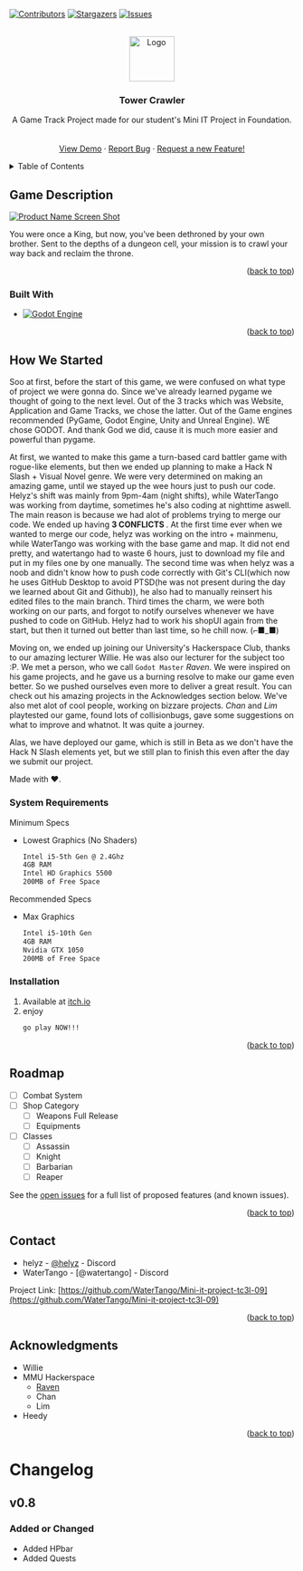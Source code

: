 <!-- Improved compatibility of back to top link: See: https://github.com/othneildrew/Best-README-Template/pull/73 -->
<a id="Tower Crawler"></a>
<!-- PROJECT SHIELDS -->
<!--
*** I'm using markdown "reference style" links for readability.
*** Reference links are enclosed in brackets [ ] instead of parentheses ( ).
*** See the bottom of this document for the declaration of the reference variables
*** for contributors-url, forks-url, etc. This is an optional, concise syntax you may use.
*** https://www.markdownguide.org/basic-syntax/#reference-style-links
-->
  [![Contributors][contributors-shield]][contributors-url]
  [![Stargazers][stars-shield]][stars-url]
  [![Issues][issues-shield]][issues-url]


<!-- PROJECT LOGO -->
<br />
<div align="center">
  <a href="https://github.com/WaterTango/Mini-it-project-tc3l-09">
    <img src="https://img.itch.zone/aW1nLzE3ODk2NzcwLnBuZw==/original/5ubgiC.png" alt="Logo" width="80" height="80">
  </a>

<h3 align="center">Tower Crawler</h3>

  <p align="center">
    A Game Track Project made for our student's Mini IT Project in Foundation.
    <br />
    <br />
    <br />
    <a href="https://github.com/WaterTango/Mini-it-project-tc3l-09">View Demo</a>
    ·
    <a href="https://github.com/WaterTango/Mini-it-project-tc3l-09/issues/new?labels=bug&template=bug-report---.md">Report Bug</a>
    ·
    <a href="https://github.com/WaterTango/Mini-it-project-tc3l-09/issues/new?labels=enhancement&template=feature-request---.md">Request a new Feature!</a>
  </p>
</div>



<!-- TABLE OF CONTENTS -->
<details>
  <summary>Table of Contents</summary>
  <ol>
    <li>
      <a href="#about-the-project">About The Project</a>
      <ul>
        <a href="#built-with">Built With</a>
        Godot Engine 4.3
      </ul>
    </li>
    <li>
      <a href="#getting-started">Getting Started</a>
      <ul>
        <li><a href="#prerequisites">Prerequisites</a></li>
        Minimum
          Intel i5-5th Gen @ 2.4Ghz
          4GB Ram
          Intel HD Graphics 5500
        <li><a href="#installation">Installation</a></li>
      </ul>
    </li>
    <li><a href="#roadmap">Roadmap</a></li>
    <li><a href="#contact">Contact</a></li>
    <li><a href="#acknowledgments">Acknowledgments</a></li>
  </ol>
</details>



<!-- ABOUT THE PROJECT -->
## Game Description

[![Product Name Screen Shot][product-screenshot]](https://img.itch.zone/aW1nLzE3ODk2OTIzLnBuZw==/original/7VOyHK.png)

You were once a King, but now, you've been dethroned by your own brother. Sent to the depths of a dungeon cell, your mission is to crawl your way back and reclaim the throne.


<p align="right">(<a href="#readme-top">back to top</a>)</p>



### Built With

* [![Godot Engine][GodotEngine.org]][Godot-url]

<p align="right">(<a href="#readme-top">back to top</a>)</p>



<!-- GETTING STARTED -->
## How We Started

Soo at first, before the start of this game, we were confused on what type of project we were gonna do. Since we've already learned pygame we thought of going to the next level. Out of the 3 tracks which was Website, Application and Game Tracks, we chose the latter. Out of the Game engines recommended (PyGame, Godot Engine, Unity and Unreal Engine). WE chose GODOT. And thank God we did, cause it is much more easier and powerful than pygame.

At first, we wanted to make this game a turn-based card battler game with rogue-like elements, but then we ended up planning to make a Hack N Slash + Visual Novel genre. We were very determined on making an amazing game, until we stayed up the wee hours just to push our code. Helyz's shift was mainly from 9pm-4am (night shifts), while WaterTango was working from daytime, sometimes he's also coding at nighttime aswell. The main reason is because we had alot of problems trying to merge our code. We ended up having <b> 3 CONFLICTS </b>. At the first time ever when we wanted to merge our code, helyz was working on the intro + mainmenu, while WaterTango was working with the base game and map. It did not end pretty, and watertango had to waste 6 hours, just to download my file and put in my files one by one manually. The second time was when helyz was a noob and didn't know how to push code correctly with Git's CLI(which now he uses GitHub Desktop to avoid PTSD(he was not present during the day we learned about Git and Github)), he also had to manually reinsert his edited files to the main branch. Third times the charm, we were both working on our parts, and forgot to notify ourselves whenever we have pushed to code on GitHub. Helyz had to work his shopUI again from the start, but then it turned out better than last time, so he chill now. (⌐■_■)

Moving on, we ended up joining our University's Hackerspace Club, thanks to our amazing lecturer Willie. He was also our lecturer for the subject too :P. We met a person, who we call `Godot Master` *Raven*. We were inspired on his game projects, and he gave us a burning resolve to make our game even better. So we pushed ourselves even more to deliver a great result. You can check out his amazing projects in the Acknowledges section below. We've also met alot of cool people, working on bizzare projects. *Chan* and *Lim* playtested our game, found lots of collisionbugs, gave some suggestions on what to improve and whatnot. It was quite a journey.

Alas, we have deployed our game, which is still in Beta as we don't have the Hack N Slash elements yet, but we still plan to finish this even after the day we submit our project. 

Made with ❤️.

### System Requirements

Minimum Specs
* Lowest Graphics (No Shaders)
  ```sh
  Intel i5-5th Gen @ 2.4Ghz
  4GB RAM
  Intel HD Graphics 5500
  200MB of Free Space
  ```
Recommended Specs
* Max Graphics
  ```sh
  Intel i5-10th Gen
  4GB RAM
  Nvidia GTX 1050
  200MB of Free Space
### Installation

1. Available at [itch.io](https://helyz.itch.io/tower-crawler?secret=52fJEYi4RA5aYEAUXjSNTNYG8)
2. enjoy
   ```sh
   go play NOW!!!
   ```

<p align="right">(<a href="#readme-top">back to top</a>)</p>


<!-- ROADMAP -->
## Roadmap

- [ ] Combat System
- [ ] Shop Category
    - [ ] Weapons Full Release
    - [ ] Equipments
- [ ] Classes
    - [ ] Assassin
    - [ ] Knight
    - [ ] Barbarian
    - [ ] Reaper

See the [open issues](https://github.com/WaterTango/Mini-it-project-tc3l-09/issues) for a full list of proposed features (and known issues).

<p align="right">(<a href="#readme-top">back to top</a>)</p>



<!-- CONTACT -->
## Contact

* helyz - [@helyz](https://discord.gg/QbR25nfvDb) - Discord
* WaterTango - [@watertango] - Discord

Project Link: [https://github.com/WaterTango/Mini-it-project-tc3l-09](https://github.com/WaterTango/Mini-it-project-tc3l-09)

<p align="right">(<a href="#readme-top">back to top</a>)</p>



<!-- ACKNOWLEDGMENTS -->
## Acknowledgments

* Willie
* MMU Hackerspace
  * [Raven](https://thesquawkyraven.itch.io)
  * Chan
  * Lim
* Heedy

<p align="right">(<a href="#readme-top">back to top</a>)</p>



<!-- MARKDOWN LINKS & IMAGES -->
<!-- https://www.markdownguide.org/basic-syntax/#reference-style-links -->
[contributors-shield]: https://img.shields.io/github/contributors/WaterTango/Mini-it-project-tc3l-09.svg?style=for-the-badge
[contributors-url]: https://github.com/WaterTango/Mini-it-project-tc3l-09/graphs/contributors
[forks-shield]: https://img.shields.io/github/forks/WaterTango/Mini-it-project-tc3l-09.svg?style=for-the-badge
[forks-url]: https://github.com/WaterTango/Mini-it-project-tc3l-09/network/members
[stars-shield]: https://img.shields.io/github/stars/WaterTango/Mini-it-project-tc3l-09.svg?style=for-the-badge
[stars-url]: https://github.comWaterTango/Mini-it-project-tc3l-09/stargazers
[issues-shield]: https://img.shields.io/github/issues/WaterTango/Mini-it-project-tc3l-09.svg?style=for-the-badge
[issues-url]: https://github.com/WaterTango/Mini-it-project-tc3l-09/issues
[product-screenshot]: https://img.itch.zone/aW1nLzE3ODk2OTIzLnBuZw==/original/7VOyHK.png
[JQuery.com]: https://img.shields.io/badge/jQuery-0769AD?style=for-the-badge&logo=jquery&logoColor=white
[JQuery-url]: https://jquery.com 
[GodotEngine.org]: https://godotengine.org/assets/logo_dark.svg 
[Godot-url]: https://godotengine.org/ 
# Changelog

## v0.8

### Added or Changed
- Added HPbar
- Added Quests
